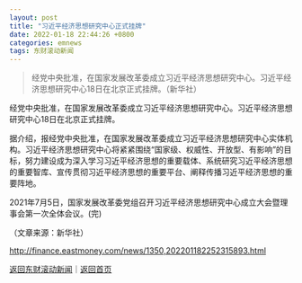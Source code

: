 ```yaml
---
layout: post
title: "习近平经济思想研究中心正式挂牌"
date: 2022-01-18 22:44:26 +0800
categories: emnews
tags: 东财滚动新闻
---
```

> 经党中央批准，在国家发展改革委成立习近平经济思想研究中心。习近平经济思想研究中心18日在北京正式挂牌。（新华社）

<p>经党中央批准，在国家发展改革委成立习近平经济思想研究中心。习近平经济思想研究中心18日在北京正式挂牌。</p>
 <p>据介绍，报经党中央批准，在国家发展改革委成立习近平经济思想研究中心实体机构。习近平经济思想研究中心将紧紧围绕“国家级、权威性、开放型、有影响”的目标，努力建设成为深入学习习近平经济思想的重要载体、系统研究习近平经济思想的重要智库、宣传贯彻习近平经济思想的重要平台、阐释传播习近平经济思想的重要阵地。</p>
 <p>2021年7月5日，国家发展改革委党组召开习近平经济思想研究中心成立大会暨理事会第一次全体会议。(完)</p><p class="em_media">（文章来源：新华社）</p>

<http://finance.eastmoney.com/news/1350,202201182252315893.html>

[返回东财滚动新闻](//finews.withounder.com/emnews/)｜[返回首页](//finews.withounder.com/)